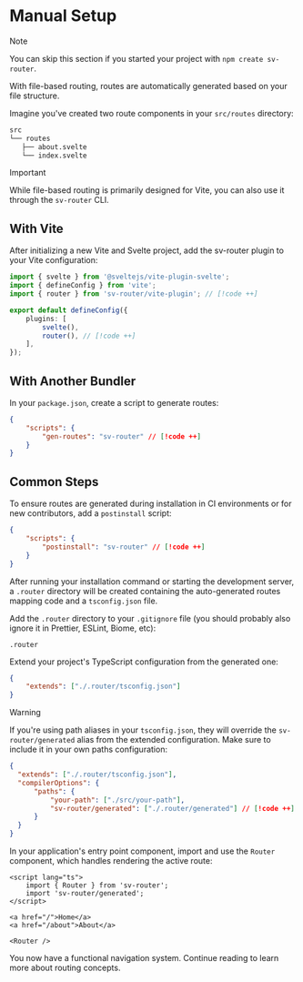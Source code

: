 # Manual Setup

> [!NOTE]
> You can skip this section if you started your project with `npm create sv-router`.

With file-based routing, routes are automatically generated based on your file structure.

Imagine you've created two route components in your `src/routes` directory:

```sh
src
└── routes
   ├── about.svelte
   └── index.svelte
```

> [!IMPORTANT]
> While file-based routing is primarily designed for Vite, you can also use it through the `sv-router` CLI.

## With Vite

After initializing a new Vite and Svelte project, add the sv-router plugin to your Vite configuration:

```ts [vite.config.ts]
import { svelte } from '@sveltejs/vite-plugin-svelte';
import { defineConfig } from 'vite';
import { router } from 'sv-router/vite-plugin'; // [!code ++]

export default defineConfig({
	plugins: [
		svelte(),
		router(), // [!code ++]
	],
});
```

## With Another Bundler

In your `package.json`, create a script to generate routes:

```json [package.json]
{
	"scripts": {
		"gen-routes": "sv-router" // [!code ++]
	}
}
```

## Common Steps

To ensure routes are generated during installation in CI environments or for new contributors, add a `postinstall` script:

```json [package.json]
{
	"scripts": {
		"postinstall": "sv-router" // [!code ++]
	}
}
```

After running your installation command or starting the development server, a `.router` directory will be created containing the auto-generated routes mapping code and a `tsconfig.json` file.

Add the `.router` directory to your `.gitignore` file (you should probably also ignore it in Prettier, ESLint, Biome, etc):

```[.gitignore]
.router
```

Extend your project's TypeScript configuration from the generated one:

```json [tsconfig.json]
{
	"extends": ["./.router/tsconfig.json"]
}
```

> [!WARNING]
> If you're using path aliases in your `tsconfig.json`, they will override the `sv-router/generated` alias from the extended configuration. Make sure to include it in your own paths configuration:
>
> ```json [tsconfig.json]
> {
> 	"extends": ["./.router/tsconfig.json"],
> 	"compilerOptions": {
> 		"paths": {
> 			"your-path": ["./src/your-path"],
> 			"sv-router/generated": ["./.router/generated"] // [!code ++]
> 		}
> 	}
> }
> ```

In your application's entry point component, import and use the `Router` component, which handles rendering the active route:

```svelte [App.svelte]
<script lang="ts">
	import { Router } from 'sv-router';
	import 'sv-router/generated';
</script>

<a href="/">Home</a>
<a href="/about">About</a>

<Router />
```

You now have a functional navigation system. Continue reading to learn more about routing concepts.

